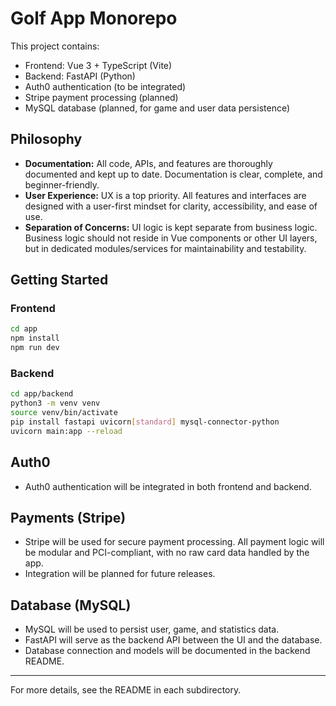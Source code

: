 # Golf App Monorepo

This project contains:
- Frontend: Vue 3 + TypeScript (Vite)
- Backend: FastAPI (Python)
- Auth0 authentication (to be integrated)
- Stripe payment processing (planned)
- MySQL database (planned, for game and user data persistence)

## Philosophy
- **Documentation:** All code, APIs, and features are thoroughly documented and kept up to date. Documentation is clear, complete, and beginner-friendly.
- **User Experience:** UX is a top priority. All features and interfaces are designed with a user-first mindset for clarity, accessibility, and ease of use.
- **Separation of Concerns:** UI logic is kept separate from business logic. Business logic should not reside in Vue components or other UI layers, but in dedicated modules/services for maintainability and testability.

## Getting Started

### Frontend
```bash
cd app
npm install
npm run dev
```

### Backend
```bash
cd app/backend
python3 -m venv venv
source venv/bin/activate
pip install fastapi uvicorn[standard] mysql-connector-python
uvicorn main:app --reload
```

## Auth0
- Auth0 authentication will be integrated in both frontend and backend.

## Payments (Stripe)
- Stripe will be used for secure payment processing. All payment logic will be modular and PCI-compliant, with no raw card data handled by the app.
- Integration will be planned for future releases.

## Database (MySQL)
- MySQL will be used to persist user, game, and statistics data.
- FastAPI will serve as the backend API between the UI and the database.
- Database connection and models will be documented in the backend README.

---

For more details, see the README in each subdirectory.
